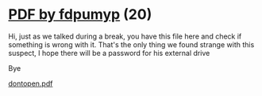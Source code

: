 # [PDF by fdpumyp](https://ctflearn.com/challenge/957) (20)
Hi, just as we talked during a break, you have this file here and check if something is wrong with it. That's the only thing we found strange with this suspect, I hope there will be a password for his external drive <br />

Bye <br />

[dontopen.pdf](https://ctflearn.com/challenge/download/957) <br />

